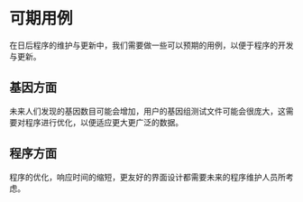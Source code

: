 # 可期用例

  在日后程序的维护与更新中，我们需要做一些可以预期的用例，以便于程序的开发与更新。

## 基因方面

  未来人们发现的基因数目可能会增加，用户的基因组测试文件可能会很庞大，这需要对程序进行优化，以便适应更大更广泛的数据。

## 程序方面

  程序的优化，响应时间的缩短，更友好的界面设计都需要未来的程序维护人员所考虑。

